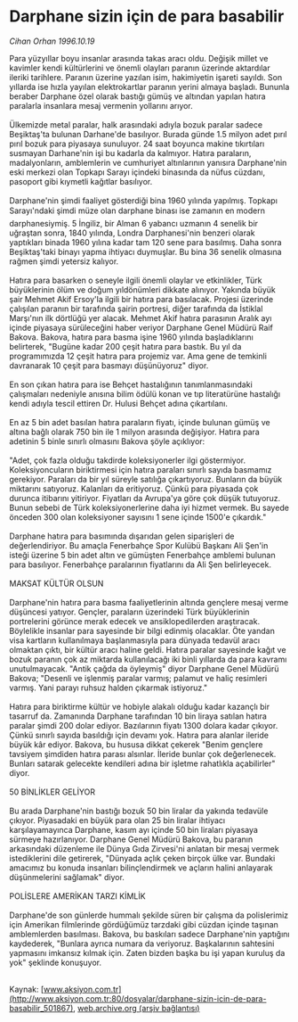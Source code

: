 # Darphane sizin için de para basabilir

*Cihan Orhan 1996.10.19*

<div class="pNewsDetailMainContent ctx_content" itemprop="articleBody">
 Para yüzyıllar boyu insanlar arasında takas aracı oldu. Değişik millet ve kavimler kendi kültürlerini ve önemli olayları paranın üzerinde aktardılar ileriki tarihlere. Paranın üzerine yazılan isim, hakimiyetin işareti sayıldı. Son yıllarda ise hızla yayılan elektrokartlar paranın yerini almaya başladı. Bununla beraber Darphane özel olarak bastığı gümüş ve altından yapılan hatıra paralarla insanlara mesaj vermenin yollarını arıyor.
 <br/>
 <br/>
 Ülkemizde metal paralar, halk arasındaki adıyla bozuk paralar sadece Beşiktaş'ta bulunan Darhane'de basılıyor. Burada günde 1.5 milyon adet pırıl pırıl bozuk para piyasaya sunuluyor.  24 saat boyunca makine tıkırtıları susmayan Darhane'nin işi bu kadarla da kalmıyor. Hatıra paraların, madalyonların, amblemlerin ve cumhuriyet altınlarının yanısıra Darphane'nin eski merkezi olan Topkapı Sarayı içindeki binasında da nüfus cüzdanı, pasoport gibi kıymetli kağıtlar basılıyor.
 <br/>
 <br/>
 Darphane'nin şimdi faaliyet gösterdiği bina 1960 yılında yapılmış. Topkapı Sarayı'ndaki şimdi müze olan darphane binası ise zamanın en modern darphanesiymiş. 5 İngiliz, bir Alman 6 yabancı uzmanın 4 senelik bir uğraştan sonra, 1840 yılında, Londra Darphanesi'nin benzeri olarak yaptıkları binada 1960 yılına kadar tam 120 sene para basılmış. Daha sonra Beşiktaş'taki binayı yapma ihtiyacı duymuşlar. Bu bina 36 senelik olmasına rağmen şimdi yetersiz kalıyor.
 <br/>
 <br/>
 Hatıra para basarken o seneyle ilgili önemli olaylar ve etkinlikler, Türk büyüklerinin ölüm ve doğum yıldönümleri dikkate alınıyor. Yakında büyük şair Mehmet Akif Ersoy'la ilgili bir hatıra para basılacak. Projesi üzerinde çalışılan paranın bir tarafında şairin portresi, diğer tarafında da İstiklal Marşı'nın ilk dörtlüğü yer alacak. Mehmet Akif  hatıra parasının Aralık ayı içinde piyasaya sürüleceğini haber veriyor Darphane Genel Müdürü Raif Bakova. Bakova, hatıra para basma işine 1960 yılında başladıklarını belirterek, "Bugüne kadar 200 çeşit hatıra para bastık. Bu yıl da programımızda 12 çeşit hatıra para projemiz var. Ama gene de temkinli davranarak 10 çeşit para basmayı düşünüyoruz" diyor.
 <br/>
 <br/>
 En son çıkan hatıra para ise Behçet hastalığının tanımlanmasındaki çalışmaları nedeniyle anısına bilim ödülü konan ve tıp literatürüne hastalığı kendi adıyla tescil ettiren Dr. Hulusi Behçet adına çıkartılanı.
 <br/>
 <br/>
 En az 5 bin adet basılan hatıra paraların fiyatı, içinde bulunan gümüş ve altına bağlı olarak 750 bin ile 1 milyon arasında değişiyor. Hatıra para adetinin 5 binle sınırlı olmasını Bakova şöyle açıklıyor:
 <br/>
 <br/>
 "Adet, çok fazla olduğu takdirde koleksiyonerler ilgi göstermiyor. Koleksiyoncuların biriktirmesi için hatıra paraları sınırlı sayıda basmamız gerekiyor. Paraları da bir yıl süreyle satılığa çıkartıyoruz. Bunların da büyük miktarını satıyoruz. Kalanları da eritiyoruz. Çünkü para piyasada çok durunca itibarını yitiriyor. Fiyatları da Avrupa'ya göre çok düşük tutuyoruz. Bunun sebebi de Türk koleksiyonerlerine daha iyi hizmet vermek. Bu sayede önceden 300 olan koleksiyoner sayısını 1 sene içinde 1500'e çıkardık."
 <br/>
 <br/>
 Darphane hatıra para basımında dışarıdan gelen siparişleri de değerlendiriyor. Bu amaçla Fenerbahçe Spor Kulübü Başkanı Ali Şen'in isteği üzerine 5 bin adet altın ve gümüşten Fenerbahçe amblemi bulunan para basılıyor. Fenerbahçe paralarının fiyatlarını da Ali Şen belirleyecek.
 <br/>
 <br/>
 MAKSAT KÜLTÜR OLSUN
 <br/>
 <br/>
 Darphane'nin hatıra para basma faaliyetlerinin altında gençlere mesaj verme düşüncesi yatıyor. Gençler, paraların üzerindeki Türk büyüklerinin portrelerini görünce merak edecek ve ansiklopedilerden araştıracak. Böylelikle insanlar para sayesinde bir bilgi edinmiş olacaklar. Öte yandan visa kartların kullanılmaya başlanmasıyla para dünyada tedavül aracı olmaktan çıktı, bir kültür aracı haline geldi. Hatıra paralar sayesinde kağıt ve bozuk paranın çok az miktarda kullanılacağı iki binli yıllarda da para kavramı unutulmayacak. "Antik çağda da öyleymiş" diyor Darphane Genel Müdürü Bakova; "Desenli ve işlenmiş paralar varmış; palamut ve haliç resimleri varmış. Yani parayı ruhsuz halden çıkarmak istiyoruz."
 <br/>
 <br/>
 Hatıra para biriktirme kültür ve hobiyle alakalı olduğu kadar kazançlı bir tasarruf da. Zamanında Darphane tarafından 10 bin liraya satılan hatıra paralar şimdi 200 dolar ediyor. Bazılarının fiyatı 1300 dolara kadar çıkıyor. Çünkü sınırlı sayıda basıldığı için devamı yok. Hatıra para alanlar ileride büyük kâr ediyor. Bakova, bu hususa dikkat çekerek "Benim gençlere tavsiyem şimdiden hatıra parası alsınlar. İleride bunlar çok değerlenecek. Bunları satarak gelecekte kendileri adına bir işletme rahatlıkla açabilirler" diyor.
 <br/>
 <br/>
 50 BİNLİKLER GELİYOR
 <br/>
 <br/>
 Bu arada Darphane'nin bastığı bozuk 50 bin liralar da yakında tedavüle çıkıyor. Piyasadaki en büyük para olan 25 bin liralar ihtiyacı karşılayamayınca Darphane, kasım ayı içinde 50 bin liraları piyasaya sürmeye hazırlanıyor. Darphane Genel Müdürü Bakova, bu paranın arkasındaki düzenleme ile Dünya Gıda Zirvesi'ni anlatan bir mesaj vermek istediklerini dile getirerek, "Dünyada açlık çeken birçok ülke var. Bundaki amacımız bu konuda insanları bilinçlendirmek ve açların halini anlayarak düşünmelerini sağlamak" diyor.
 <br/>
 <br/>
 POLİSLERE AMERİKAN TARZI KİMLİK
 <br/>
 <br/>
 Darphane'de son günlerde hummalı şekilde süren bir çalışma da polislerimiz için Amerikan filmlerinde gördüğümüz tarzdaki gibi cüzdan içinde taşınan amblemlerden basılması. Bakova, bu baskıları sadece Darphane'nin yaptığını kaydederek, "Bunlara ayrıca numara da veriyoruz. Başkalarının sahtesini yapmasını imkansız kılmak için. Zaten bizden başka bu işi yapan kuruluş da yok" şeklinde konuşuyor.
 <br/>
 <br/>
</div>


Kaynak: [www.aksiyon.com.tr](http://www.aksiyon.com.tr:80/dosyalar/darphane-sizin-icin-de-para-basabilir_501867), [web.archive.org (arşiv bağlantısı)](http://web.archive.org/web/20151213040555/http://www.aksiyon.com.tr:80/dosyalar/darphane-sizin-icin-de-para-basabilir_501867)
